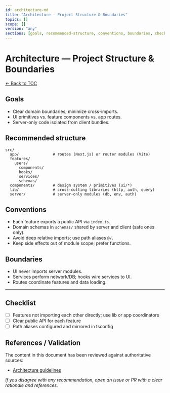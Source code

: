 ```yaml
---
id: architecture-md
title: "Architecture — Project Structure & Boundaries"
topics: []
scope: []
version: "any"
sections: [goals, recommended-structure, conventions, boundaries, checklist]
---
```

# Architecture — Project Structure & Boundaries

[← Back to TOC](./README.md)

## Goals

- Clear domain boundaries; minimize cross-imports.
- UI primitives vs. feature components vs. app routes.
- Server-only code isolated from client bundles.

## Recommended structure

```
src/
  app/               # routes (Next.js) or router modules (Vite)
  features/
    users/
      components/
      hooks/
      services/
      schemas/
  components/        # design system / primitives (ui/*)
  lib/               # cross-cutting libraries (http, auth, query)
  server/            # server-only modules (db, env, auth)
```

## Conventions

- Each feature exports a public API via `index.ts`.
- Domain schemas in `schemas/` shared by server and client (safe ones only).
- Avoid deep relative imports; use path aliases `@/`.
- Keep side effects out of module scope; prefer functions.

## Boundaries

- UI never imports server modules.
- Services perform network/DB; hooks wire services to UI.
- Routes coordinate features and data loading.

---

## Checklist

- [ ] Features not importing each other directly; use lib or app coordinators
- [ ] Clear public API for each feature
- [ ] Path aliases configured and mirrored in tsconfig

## References / Validation

The content in this document has been reviewed against authoritative sources:
- [Architecture guidelines](https://nextjs.org/docs/architecture)

_If you disagree with any recommendation, open an issue or PR with a clear rationale and references._

